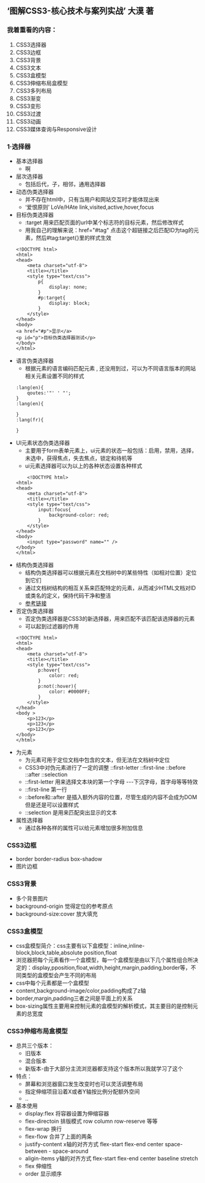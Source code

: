 ## ‘图解CSS3-核心技术与案列实战’ 大漠 著

### 我着重看的内容：   
1.  CSS3选择器
2.  CSS3边框
3.  CSS3背景
4.  CSS3文本
5.  CSS3盒模型
6.  CSS3伸缩布局盒模型
7.  CSS3多列布局
8.  CSS3渐变
9.  CSS3变形
10. CSS3过渡
11. CSS3动画
12. CSS3媒体查询与Responsive设计 

### 1·选择器
+ 基本选择器
    - 啊
+ 层次选择器
    - 包括后代，子，相邻，通用选择器
+ 动态伪类选择器
    - 并不存在html中，只有当用户和网站交互时才能体现出来
    - ‘爱恨原则’ LoVe/HAte link,visited,active,hover,focus
+ 目标伪类选择器
    - :target 用来匹配页面的url中某个标志符的目标元素，然后修改样式
    - 用我自己的理解来说：href="#tag" 点击这个超链接之后匹配ID为tag的元素，然后#tag:target{}里的样式生效
    ``` 
    <!DOCTYPE html>
    <html>
	<head>
		<meta charset="utf-8">
		<title></title>
		<style type="text/css">
			p{
				display: none;
			}
			#p:target{
				display: block;
			}
		</style>
	</head>
	<body>
	<a href="#p">显示</a>
	<p id="p">目标伪类选择器测试</p>
	</body>
    </html>

    ```
+ 语言伪类选择器
    - 根据元素的语言编码匹配元素 , 还没用到过，可以为不同语言版本的网站相关元素设置不同的样式
    ```
    :lang(en){
        qoutes:'"' ' "';
    }
    :lang(en){

    }
    :lang(fr){

    }
    ```
+ UI元素状态伪类选择器
    - 主要用于form表单元素上，ui元素的状态一般包括：启用，禁用，选择，未选中，获得焦点，失去焦点，锁定和待机等
    - ui元素选择器可以为以上的各种状态设置各种样式
    ```
        <!DOCTYPE html>
    <html>
	<head>
		<meta charset="utf-8">
		<title></title>
		<style type="text/css">
			input:focus{
				background-color: red;
			}
		</style>
	</head>
	<body>
		<input type="password" name="" />
	</body>
    </html>
    ```
+ 结构伪类选择器
    - 结构伪类选择器可以根据元素在文档树中的某些特性（如相对位置）定位到它们
    - 通过文档树结构的相互关系来匹配特定的元素，从而减少HTML文档对ID或类名的定义，保持代码干净和整洁
    - [参考链接](https://cn.bing.com/images/search?view=detailV2&ccid=CVZ8ATNR&id=0B0B43689334C8B75911B7AE0A309477712A4668&thid=OIP.CVZ8ATNR152ZusgTerwuQgHaFu&mediaurl=https%3A%2F%2Fimages2015.cnblogs.com%2Fblog%2F814103%2F201605%2F814103-20160519162524076-258932143.png&exph=1050&expw=1358&q=%e7%bb%93%e6%9e%84%e4%bc%aa%e7%b1%bb%e9%80%89%e6%8b%a9%e5%99%a8&simid=608037359540439765&selectedindex=0&ajaxhist=0&vt=0)
+ 否定伪类选择器
    - 否定伪类选择器是CSS3的新选择器，用来匹配不该匹配该选择器的元素
    - 可以起到过滤器的作用
    ```
    <!DOCTYPE html>
    <html>
	<head>
		<meta charset="utf-8">
		<title></title>
		<style type="text/css">
			p:hover{
				color: red;
			}
			p:not(:hover){
				color: #0000FF;
			}
		</style>
	</head>
	<body >
		<p>123</p>
		<p>123</p>
		<p>123</p>
	</body>
    </html>
    ```
+ 为元素
    - 为元素可用于定位文档中包含的文本，但无法在文档树中定位
    - CSS3中对伪元素进行了一定的调整 ::first-letter ::first-line ::before ::after ::selection
    - ::first-letter 用来选择文本块的第一个字母  ---下沉字母，首字母等等特效
    - ::first-line 第一行
    - ::before和::after 是插入额外内容的位置，尽管生成的内容不会成为DOM但是还是可以设置样式
    - ::selection 是用来匹配突出显示的文本
+ 属性选择器
    - 通过各种各样的属性可以给元素增加很多附加信息 

###  CSS3边框
+   border  border-radius  box-shadow
+   图片边框


###  CSS3背景
+ 多个背景图片
+ background-origin 觉得定位的参考原点
+ background-size:cover 放大填充

### CSS3盒模型
+ css盒模型简介：css主要有以下盒模型：inline,inline-block,block,table,absolute position,float
+ 浏览器把每个元素看作一个盒模型，每一个盒模型是由以下几个属性组合所决定的：display,pposition,float,width,height,margin,padding,border等，不同类型的盒模型会产生不同的布局
+ css中每个元素都是一个盒模型
+ content,background-image/color,padding构成了z轴
+ border,margin,padding三者之间是平面上的关系
+ box-sizing属性主要用来控制元素的盒模型的解析模式，其主要目的是控制元素的总宽度

### CSS3伸缩布局盒模型
+ 总共三个版本：
    - 旧版本
    - 混合版本
    - 新版本-由于大部分主流浏览器都支持这个版本所以我就学习了这个
+ 特点：
    - 屏幕和浏览器窗口发生改变时也可以灵活调整布局
    - 指定伸缩项目沿着X或者Y轴按比例分配额外空间
    - ..
+ 基本使用
    - display:flex 将容器设置为伸缩容器
    - flex-directoin 排版模式  row column row-reserve 等等
    - flex-wrap 换行
    - flex-flow 合并了上面的两条
    - justify-content x轴的对齐方式 flex-start flex-end center space-between - space-around
    - aligin-items y轴的对齐方式 flex-start flex-end center baseline stretch
    - flex 伸缩性
    - order 显示顺序